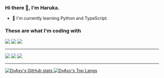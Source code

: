 ### Hi there 👋, I'm Haruka.

- 🌱 I'm currently learning Python and TypeScript.

### These are what I'm coding with

![](https://img.shields.io/badge/Lua-navy?style=for-the-badge&logo=Lua&logoColor=white) ![](https://img.shields.io/badge/Python-306998?style=for-the-badge&logo=Python&logoColor=white) ![](https://img.shields.io/badge/TypeScript-3178c6?style=for-the-badge&logo=TypeScript&logoColor=white)

---

![](https://img.shields.io/badge/docker-0db7ed?style=for-the-badge&logo=docker&logoColor=white) ![](https://img.shields.io/badge/mongodb-4DB33D?style=for-the-badge&logo=mongodb&logoColor=white) ![](https://img.shields.io/badge/mysql-F29111?style=for-the-badge&logo=mysql&logoColor=white)

---

[![DyAxy's GitHub stats](https://github-readme-stauts-nine.vercel.app/api?username=dyaxy&show_icons=true)
](https://github.com/anuraghazra/github-readme-stats)
[![DyAxy's Top Langs](https://github-readme-stauts-nine.vercel.app/api/top-langs/?username=dyaxy&layout=compact)](https://github.com/anuraghazra/github-readme-stats)


<!--
**DyAxy/DyAxy** is a ✨ _special_ ✨ repository because its `README.md` (this file) appears on your GitHub profile.

Here are some ideas to get you started:

- 🔭 I’m currently working on ...
- 🌱 I’m currently learning ...
- 👯 I’m looking to collaborate on ...
- 🤔 I’m looking for help with ...
- 💬 Ask me about ...
- 📫 How to reach me: ...
- 😄 Pronouns: ...
- ⚡ Fun fact: ...
-->


